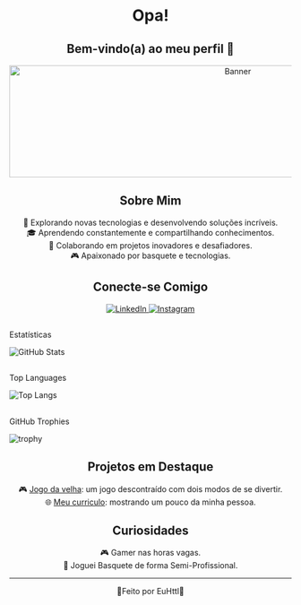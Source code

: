 # <div align="center">Opa!</div> 
## <div align="center">Bem-vindo(a) ao meu perfil 🚀</div>

<div align="center">
<img src="https://images.pexels.com/photos/270348/pexels-photo-270348.jpeg" alt="Banner" width="800" height="200">
</div>

## <div align="center">Sobre Mim</div>

<div align="center">
  🚀 Explorando novas tecnologias e desenvolvendo soluções incríveis.<br>
  🎓 Aprendendo constantemente e compartilhando conhecimentos.<br>
  💼 Colaborando em projetos inovadores e desafiadores.<br>
  🎮 Apaixonado por basquete e tecnologias.<br>
</div>

## <div align="center">Conecte-se Comigo</div>

<div align="center">
  <a href="https://www.linkedin.com/in/hyttalo-costa-1991841b2/">
    <img src="https://img.shields.io/badge/LinkedIn-000?style=for-the-badge&logo=linkedin&logoColor=0E76A8" alt="LinkedIn">
  </a>
  <a href="https://www.instagram.com/eu.httl/">
    <img src="https://img.shields.io/badge/Instagram-000?style=for-the-badge&logo=instagram&logoColor=E4405F" alt="Instagram">
  </a>
</div>

## <div align="center"> 
Estatísticas
</div> 

  ![GitHub Stats](https://github-readme-stats.vercel.app/api?username=EuHttl&show_icons=true&theme=tokyonight)

## <div align="center">
Top Languages 

![Top Langs](https://github-readme-stats.vercel.app/api/top-langs/?username=EuHttl&layout=compact&theme=tokyonight)

## <div align="center">
GitHub Trophies
</div>

![trophy](https://github-profile-trophy.vercel.app/?username=EuHttl&theme=tokyonight)

## <div align="center">Projetos em Destaque</div>

<div align="center">
  🎮 <a href="https://github.com/EuHttl/jogodavelha">Jogo da velha</a>: um jogo descontraído com dois modos de se divertir.<br>
  🌐 <a href="https://github.com/EuHttl/Curriculo-Responsivo">Meu curriculo</a>: mostrando um pouco da minha pessoa.<br>
</div>

## <div align="center">Curiosidades</div>

<div align="center">
  🎮 Gamer nas horas vagas.<br>
  🏀 Joguei Basquete de forma Semi-Profissional.<br>
</div>

<hr>

<div align="center">
  🤘Feito por EuHttl🤘
</div>
